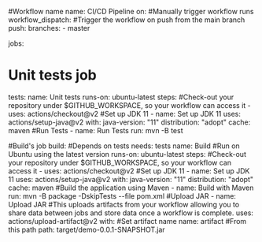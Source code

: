 #Workflow name
name: CI/CD Pipeline
on:
  #Manually trigger workflow runs
  workflow_dispatch:
  #Trigger the workflow on push from the main branch
  push:
    branches:
      - master

jobs:
  # Unit tests job
  tests:
    name: Unit tests
    runs-on: ubuntu-latest
    steps:
      #Check-out your repository under $GITHUB_WORKSPACE, so your workflow can access it
      - uses: actions/checkout@v2
      #Set up JDK 11
      - name: Set up JDK 11
        uses: actions/setup-java@v2
        with:
          java-version: "11"
          distribution: "adopt"
          cache: maven
      #Run Tests
      - name: Run Tests
        run: mvn -B test

  #Build's job
  build:
    #Depends on tests
    needs: tests
    name: Build
    #Run on Ubuntu using the latest version
    runs-on: ubuntu-latest
    steps:
      #Check-out your repository under $GITHUB_WORKSPACE, so your workflow can access it
      - uses: actions/checkout@v2
      #Set up JDK 11
      - name: Set up JDK 11
        uses: actions/setup-java@v2
        with:
          java-version: "11"
          distribution: "adopt"
          cache: maven
      #Build the application using Maven
      - name: Build with Maven
        run: mvn -B package -DskipTests --file pom.xml
      #Upload JAR
      - name: Upload JAR
        #This uploads artifacts from your workflow allowing you to share data between jobs and store data once a workflow is complete.
        uses: actions/upload-artifact@v2
        with:
          #Set artifact name
          name: artifact
          #From this path
          path: target/demo-0.0.1-SNAPSHOT.jar
